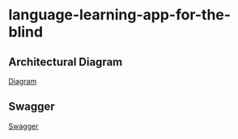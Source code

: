 # language-learning-app-for-the-blind

## Architectural Diagram
[Diagram](https://raw.githubusercontent.com/gabidiac11/language-learning-app-for-the-blind/main/notes/diagrama.png?token=GHSAT0AAAAAACAUSUJR2G7PAUVHFE4FTCTYZDSL4HQ)

## Swagger
[Swagger](https://my-app-service-name-cloud-run-aisxmhvkkq-ew.a.run.app/api/docs/#/)
